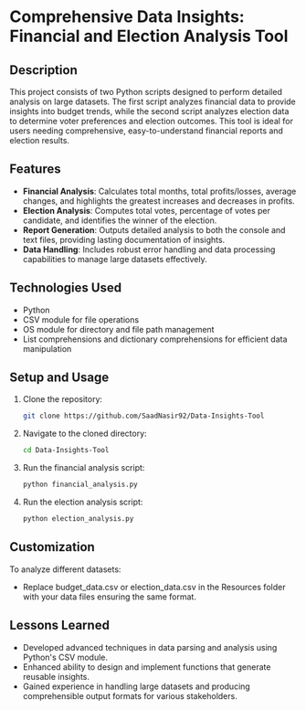 # Comprehensive Data Insights: Financial and Election Analysis Tool

## Description
This project consists of two Python scripts designed to perform detailed analysis on large datasets. The first script analyzes financial data to provide insights into budget trends, while the second script analyzes election data to determine voter preferences and election outcomes. This tool is ideal for users needing comprehensive, easy-to-understand financial reports and election results.

## Features
- **Financial Analysis**: Calculates total months, total profits/losses, average changes, and highlights the greatest increases and decreases in profits.
- **Election Analysis**: Computes total votes, percentage of votes per candidate, and identifies the winner of the election.
- **Report Generation**: Outputs detailed analysis to both the console and text files, providing lasting documentation of insights.
- **Data Handling**: Includes robust error handling and data processing capabilities to manage large datasets effectively.

## Technologies Used
- Python
- CSV module for file operations
- OS module for directory and file path management
- List comprehensions and dictionary comprehensions for efficient data manipulation

## Setup and Usage
1. Clone the repository:
   ```bash
   git clone https://github.com/SaadNasir92/Data-Insights-Tool
   ```
2. Navigate to the cloned directory:
    ```bash
    cd Data-Insights-Tool
    ```
3. Run the financial analysis script:
    ```bash
    python financial_analysis.py
    ```
4. Run the election analysis script:
    ```bash
    python election_analysis.py
    ```
## Customization
To analyze different datasets:

- Replace budget_data.csv or election_data.csv in the Resources folder with your data files ensuring the same format.

## Lessons Learned
- Developed advanced techniques in data parsing and analysis using Python's CSV module.
- Enhanced ability to design and implement functions that generate reusable insights.
- Gained experience in handling large datasets and producing comprehensible output formats for various stakeholders.
